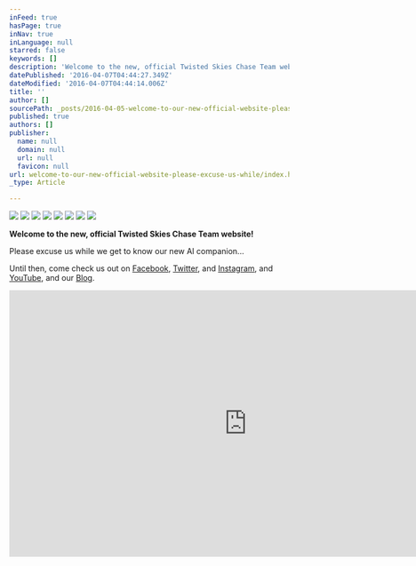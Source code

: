 ```yaml
---
inFeed: true
hasPage: true
inNav: true
inLanguage: null
starred: false
keywords: []
description: 'Welcome to the new, official Twisted Skies Chase Team website!'
datePublished: '2016-04-07T04:44:27.349Z'
dateModified: '2016-04-07T04:44:14.006Z'
title: ''
author: []
sourcePath: _posts/2016-04-05-welcome-to-our-new-official-website-please-excuse-us-while.md
published: true
authors: []
publisher:
  name: null
  domain: null
  url: null
  favicon: null
url: welcome-to-our-new-official-website-please-excuse-us-while/index.html
_type: Article

---
```

![](https://the-grid-user-content.s3-us-west-2.amazonaws.com/169223ca-bd25-4872-a9d4-d8540611be36.png)
![](https://the-grid-user-content.s3-us-west-2.amazonaws.com/5f90809c-6a06-43b8-a286-a00861d74a90.jpg)
![](https://the-grid-user-content.s3-us-west-2.amazonaws.com/84d0feec-6125-43d1-a1d2-3f5262167907.jpg)
![](https://the-grid-user-content.s3-us-west-2.amazonaws.com/9826dd60-8cdf-4615-8f09-964826aeabb1.jpg)
![](https://the-grid-user-content.s3-us-west-2.amazonaws.com/afa91437-a539-47bc-85e2-05c6a1b1227f.jpg)
![](https://the-grid-user-content.s3-us-west-2.amazonaws.com/5a2e5b21-93a6-4be3-a763-29cfc544d59f.jpg)
![](https://the-grid-user-content.s3-us-west-2.amazonaws.com/2e4f39cc-7390-433f-b085-525fb5a6b408.jpg)
![](https://the-grid-user-content.s3-us-west-2.amazonaws.com/d5478e79-5bb1-4145-8d74-337262571665.jpg)

**Welcome to the new, official Twisted Skies Chase Team website!**

Please excuse us while we get to know our new AI companion...

Until then, come check us out on [Facebook][0], [Twitter][1], and [Instagram][2], and [YouTube][3], and our [Blog][4].

<iframe width="854" height="480" src="https://www.youtube.com/embed/twzYy3aVFQ4" frameborder="0" allowfullscreen="" style=""></iframe>



[0]: https://www.facebook.com/TwistedSkiesChaseTeam/?fref=ts
[1]: https://twitter.com/TwistedSkiesWx
[2]: https://www.instagram.com/twisted_skies_wx/
[3]: https://www.youtube.com/channel/UCVLyoEBqfTemShe0jzl32gQ
[4]: http://twistedskieswxblog.blogspot.com/
